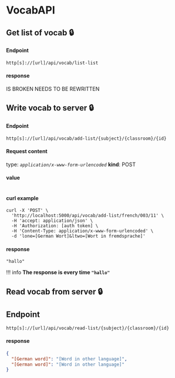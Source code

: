 # VocabAPI
## **Get list of vocab :lock:**
#### Endpoint
`http[s]://[url]/api/vocab/list-list`
#### response
IS BROKEN NEEDS TO BE REWRITTEN
## **Write vocab to server :lock:**
#### Endpoint
`http[s]://[url]/api/vocab/add-list/{subject}/{classroom}/{id}`
#### Request content
type: *`application/x-www-form-urlencoded`*
**kind**: POST
#### value
```json

```
#### curl example
```shell
curl -X 'POST' \
  'http://localhost:5000/api/vocab/add-list/french/003/11' \
  -H 'accept: application/json' \
  -H 'Authorization: [auth token] \
  -H 'Content-Type: application/x-www-form-urlencoded' \
  -d 'lone=[German Wort]&ltwo=[Wort in fremdsprache]'
```
#### response
```shell
"hallo"
```
!!! info
    **The response is every time `"hallo"`**

## **Read vocab from server :lock:**
## Endpoint
`http[s]://[url]/api/vocab/read-list/{subject}/{classroom}/{id}`
#### response
```json
{
  "[German word]": "[Word in other language]",
  "[German word]": "[Word in other language]"
}
```


